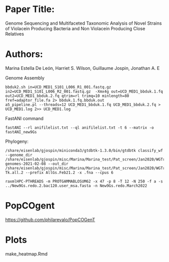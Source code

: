 # Paper Title:
Genome Sequencing and Multifaceted Taxonomic Analysis of Novel Strains of Violacein Producing Bacteria and Non Violacein Producing Close Relatives
# Authors:
Marina Estella De León, Harriet S. Wilson, Guillaume Jospin, Jonathan A. E


Genome Assembly
```
bbduk2.sh in=UCD_MED1_S101_L006_R1_001.fastq.gz in2=UCD_MED1_S101_L006_R2_001.fastq.gz  -Xmx4g out=UCD_MED1_bbduk.1.fq out2=UCD_MED1_bbduk.2.fq qtrim=rl trimq=10 minlength=80 fref=adaptor_file.fa 2> bbduk.1.fq.bbduk.out
a5_pipeline.pl --threads=12 UCD_MED1_bbduk.1.fq UCD_MED1_bbduk.2.fq > UCD_MED1.log 2>> UCD_MED1.log
```

FastANI command 
```
fastANI --rl anifilelist.txt --ql anifilelist.txt -t 6 --matrix -o fastANI_new9Gs
```

Phylogeny:
```
/share/eisenlab/gjospin/miniconda3/gtdbtk-1.3.0/bin/gtdbtk classify_wf --genome_dir /share/eisenlab/gjospin/misc/Marina/Marina_test/Pat_screen/Jan2020/WGTree/genomes_placements/ncbi-genomes-2021-02-08 --out_dir /share/eisenlab/gjospin/misc/Marina/Marina_test/Pat_screen/Jan2020/WGTree/GTDB-Tk.all.2 --prefix AllGs.Feb21.2 -x .fna --cpus 6 

raxmlHPC-PTHREADS -m PROTGAMMABLOSUM62 -x 47 -p 8 -T 12 -N 250 -f a -s ../New9Gs.redo.2.bac120.user_msa.fasta -n New9Gs.redo.March2022
```

# PopCOgent

https://github.com/philarevalo/PopCOGenT

# Plots
make_heatmap.Rmd